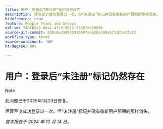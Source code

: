 ```yaml
---
title: 用户：登录后“未注册”标记仍然存在
description: 尽管至少成功登录过一次，但“未注册”标记并没有像新用户预期的那样消失。
hidefromtoc: true
feature: People Teams and Groups
exl-id: 74bfb5e2-d6a1-47c9-9972-f2167ee2909b
source-git-commit: 838c8ed34b72916597a4a28ec00a5711bba3fe23
workflow-type: tm+mt
source-wordcount: '60'
ht-degree: 90%

---
```


# 用户：登录后“未注册”标记仍然存在

>[!NOTE]
>
>此问题已于2025年1月23日修复。

尽管至少成功登录过一次，但“未注册”标记并没有像新用户预期的那样消失。

_首次报告于 2024 年 10 月 14 日。_
